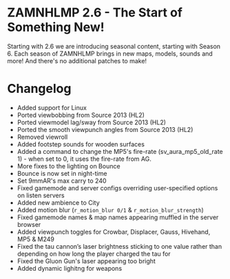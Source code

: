 # ZAMNHLMP 2.6 - The Start of Something New!
Starting with 2.6 we are introducing seasonal content, starting with Season 6. Each season of ZAMNHLMP brings in new maps,
models, sounds and more! And there's no additional patches to make!

# Changelog
- Added support for Linux
- Ported viewbobbing from Source 2013 (HL2)
- Ported viewmodel lag/sway from Source 2013 (HL2)
- Ported the smooth viewpunch angles from Source 2013 (HL2)
- Removed viewroll
- Added footstep sounds for wooden surfaces
- Added a command to change the MP5's fire-rate (sv_aura_mp5_old_rate 1) - when set to 0, it uses the fire-rate from AG.
- More fixes to the lighting on Bounce
- Bounce is now set in night-time
- Set 9mmAR's max carry to 240
- Fixed gamemode and server configs overriding user-specified options on listen servers
- Added new ambience to City
- Added motion blur (`r_motion_blur 0/1` & `r_motion_blur_strength`)
- Fixed gamemode names & map names appearing muffled in the server browser
- Added viewpunch toggles for Crowbar, Displacer, Gauss, Hivehand, MP5 & M249
- Fixed the tau cannon’s laser brightness sticking to one value rather than depending on how long the player charged the tau for
- Fixed the Gluon Gun's laser appearing too bright
- Added dynamic lighitng for weapons
